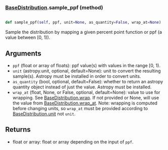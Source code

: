 ### [BaseDistribution](BaseDistribution.md).sample_ppf (method)


```py

def sample_ppf(self, ppf, unit=None, as_quantity=False, wrap_at=None)

```



Sample the distribution by mapping a given percent point function or ppf
(a value between [0, 1)).

Arguments
------------
* `ppf` (float or array of floats): ppf value(s) with values in the range
    [0, 1).
* `unit` (astropy.unit, optional, default=None): unit to convert the
    resulting sample(s).  Astropy must be installed in order to convert
    units.
* `as_quantity` (bool, optional, default=False): whether to return an
    astropy quantity object instead of just the value.  Astropy must
    be installed.
* `wrap_at` (float, None, or False, optional, default=None): value to
    use for wrapping.  See [BaseDistribution.wrap](BaseDistribution.wrap.md).  If not provided or None,
    will use the value from [BaseDistribution.wrap_at](BaseDistribution.wrap_at.md).  Note: wrapping is
    computed before changing units, so `wrap_at` must be provided
    according to [BaseDistribution.unit](BaseDistribution.unit.md) not `unit`.

Returns
-----------
* float or array: float or array depending on the input of `ppf`.

